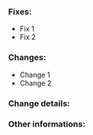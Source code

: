 ### Fixes:

- Fix 1
- Fix 2

### Changes:

- Change 1
- Change 2

### Change details:

### Other informations:

